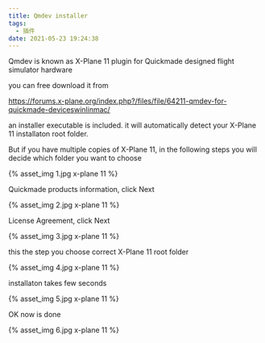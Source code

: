 ```yaml
---
title: Qmdev installer
tags:
  - 插件
date: 2021-05-23 19:24:38
---
```


Qmdev is known as X-Plane 11 plugin for Quickmade designed flight simulator hardware

you can free download it from

https://forums.x-plane.org/index.php?/files/file/64211-qmdev-for-quickmade-deviceswinlinmac/

an installer executable is included. it will automatically detect your X-Plane 11 installaton root folder. 

But if you have multiple copies of X-Plane 11, in the following steps you will decide which folder you want to choose

{% asset_img 1.jpg x-plane 11 %}

Quickmade products information, click Next

{% asset_img 2.jpg x-plane 11 %}

License Agreement, click Next

{% asset_img 3.jpg x-plane 11 %}

this the step you choose correct X-Plane 11 root folder

{% asset_img 4.jpg x-plane 11 %}

installaton takes few seconds

{% asset_img 5.jpg x-plane 11 %}

OK now is done

{% asset_img 6.jpg x-plane 11 %}